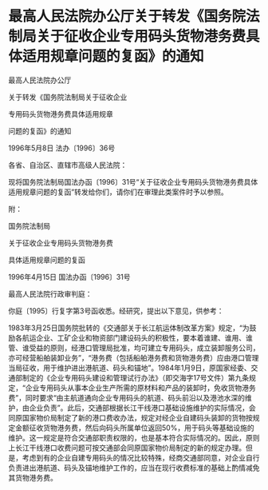 # 最高人民法院办公厅关于转发《国务院法制局关于征收企业专用码头货物港务费具体适用规章问题的复函》的通知

<!-- INFO END -->

最高人民法院办公厅

关于转发《国务院法制局关于征收企业

专用码头货物港务费具体适用规章

问题的复函》的通知

1996年5月8日 法办〔1996〕36号

各省、自治区、直辖市高级人民法院：

现将国务院法制局国法办函〔1996〕31号“关于征收企业专用码头货物港务费具体适用规章问题的复函”转发给你们，请你们在审理此类案件时予以参照。

附：

国务院法制局

关于征收企业专用码头货物港务费

具体适用规章问题的复函

1996年4月15日 国法办函〔1996〕31号

最高人民法院行政审判庭：

你庭〔1995〕行复字第3号函收悉。经研究，提出以下意见，供参考：

1983年3月25日国务院批转的《交通部关于长江航运体制改革方案》规定，“为鼓励各航运企业、工矿企业和物资部门建设码头的积极性，要本着谁建、谁用、谁管、谁受益的原则，经港口管理局批准，均可建立专用码头，成立装卸服务公司，亦可经营船舶装卸业务”，“港务费（包括船舶港务费和货物港务费）应由港口管理当局征收，用于维护进出港航道、码头和锚地”。1984年1月9日，原国家经委、交通部制定的《企业专用码头建设和管理试行办法》（即交海字17号文件）第九条规定，“企业专用码头从事本企业生产所需的原材料和产品的装卸时，免收货物港务费”，同时要求“由主航道通向企业专用码头的航道、码头前沿以及港池水深的维护，由企业负责”。此后，交通部根据长江干线港口基础设施维护的实际情况，会同原国家物价局制定了新的港口费收办法，规定对经企业自建码头装卸的货物按规定金额征收货物港务费，然后向码头所属单位返回50%，用于码头等基础设施的维护。这一规定是符合交通部职责权限的，也是基本符合实际情况的。因此，原则上长江干线港口收费问题可按交通部会同原国家物价局制定的新的规定办理。但是，考虑到有的企业自建专用码头的情况比较特殊，经商交通部同意，对企业自行负责进出港航道、码头及锚地维护工作的，应当在现行收费标准的基础上酌情减免其货物港务费。
